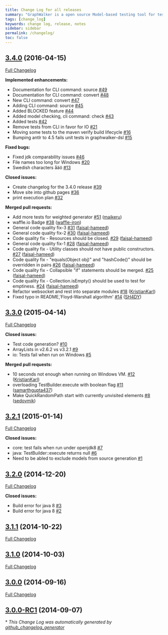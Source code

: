 ```yaml
---
title: Change Log for all releases
summary: "GraphWalker is a open source Model-based testing tool for test automation. Latest release is 3.4.0, the change log and release notes is found here."
tags: [change_log]
keywords: change log, release, notes
sidebar: sidebar
permalink: /changelog/
toc: false
---
```


## [3.4.0](https://github.com/GraphWalker/graphwalker-project/tree/3.4.0) (2016-04-15)
[Full Changelog](https://github.com/GraphWalker/graphwalker-project/compare/3.3.0...3.4.0)

**Implemented enhancements:**

- Documentation for CLI command: source [\#49](https://github.com/GraphWalker/graphwalker-project/issues/49)
- Documentation for CLI command: convert [\#48](https://github.com/GraphWalker/graphwalker-project/issues/48)
- New CLI command: convert [\#47](https://github.com/GraphWalker/graphwalker-project/issues/47)
- Adding CLI command: source [\#45](https://github.com/GraphWalker/graphwalker-project/issues/45)
- Added BLOCKED feature [\#44](https://github.com/GraphWalker/graphwalker-project/issues/44)
- Added model checking, cli command: check [\#43](https://github.com/GraphWalker/graphwalker-project/issues/43)
- Added tests [\#42](https://github.com/GraphWalker/graphwalker-project/issues/42)
- Remove tests from CLI in favor for IO [\#21](https://github.com/GraphWalker/graphwalker-project/issues/21)
- Moving some tests to the maven verify build lifecycle  [\#16](https://github.com/GraphWalker/graphwalker-project/issues/16)
- Bumping antlr to 4.5 fails unit tests in graphwalker-dsl [\#15](https://github.com/GraphWalker/graphwalker-project/issues/15)

**Fixed bugs:**

- Fixed  jdk comparability issues [\#46](https://github.com/GraphWalker/graphwalker-project/issues/46)
- File names too long for Windows [\#20](https://github.com/GraphWalker/graphwalker-project/issues/20)
- Swedish characters åäö [\#13](https://github.com/GraphWalker/graphwalker-project/issues/13)

**Closed issues:**

- Create changelog for the 3.4.0 release [\#39](https://github.com/GraphWalker/graphwalker-project/issues/39)
- Move site into github pages [\#36](https://github.com/GraphWalker/graphwalker-project/issues/36)
- print execution plan [\#32](https://github.com/GraphWalker/graphwalker-project/issues/32)

**Merged pull requests:**

- Add more tests for weighted generator [\#51](https://github.com/GraphWalker/graphwalker-project/pull/51) ([maikeru](https://github.com/maikeru))
- waffle.io Badge [\#38](https://github.com/GraphWalker/graphwalker-project/pull/38) ([waffle-iron](https://github.com/waffle-iron))
- General code quality fix-3 [\#31](https://github.com/GraphWalker/graphwalker-project/pull/31) ([faisal-hameed](https://github.com/faisal-hameed))
- General code quality fix-2 [\#30](https://github.com/GraphWalker/graphwalker-project/pull/30) ([faisal-hameed](https://github.com/faisal-hameed))
- Code quality fix - Resources should be closed. [\#29](https://github.com/GraphWalker/graphwalker-project/pull/29) ([faisal-hameed](https://github.com/faisal-hameed))
- General code quality fix-1 [\#28](https://github.com/GraphWalker/graphwalker-project/pull/28) ([faisal-hameed](https://github.com/faisal-hameed))
- Code quality fix - Utility classes should not have public constructors. [\#27](https://github.com/GraphWalker/graphwalker-project/pull/27) ([faisal-hameed](https://github.com/faisal-hameed))
- Code quality fix - "equals\(Object obj\)" and "hashCode\(\)" should be overridden in pairs [\#26](https://github.com/GraphWalker/graphwalker-project/pull/26) ([faisal-hameed](https://github.com/faisal-hameed))
- Code quality fix - Collapsible "if" statements should be merged.  [\#25](https://github.com/GraphWalker/graphwalker-project/pull/25) ([faisal-hameed](https://github.com/faisal-hameed))
- Code quality fix - Collection.isEmpty\(\) should be used to test for emptiness. [\#24](https://github.com/GraphWalker/graphwalker-project/pull/24) ([faisal-hameed](https://github.com/faisal-hameed))
- Refactor websocket and rest into separate  modules [\#18](https://github.com/GraphWalker/graphwalker-project/pull/18) ([KristianKarl](https://github.com/KristianKarl))
- Fixed typo in README,'Floyd-Warshall algorithm' [\#14](https://github.com/GraphWalker/graphwalker-project/pull/14) ([SH4DY](https://github.com/SH4DY))

## [3.3.0](https://github.com/GraphWalker/graphwalker-project/tree/3.3.0) (2015-04-14)
[Full Changelog](https://github.com/GraphWalker/graphwalker-project/compare/3.2.1...3.3.0)

**Closed issues:**

- Test code generation? [\#10](https://github.com/GraphWalker/graphwalker-project/issues/10)
- ArrayLists in v2.6.2 vs v3.2.1 [\#9](https://github.com/GraphWalker/graphwalker-project/issues/9)
- io: Tests fail when run on Windows [\#5](https://github.com/GraphWalker/graphwalker-project/issues/5)

**Merged pull requests:**

- 10 seconds not enough when running on Windows VM. [\#12](https://github.com/GraphWalker/graphwalker-project/pull/12) ([KristianKarl](https://github.com/KristianKarl))
- overloading TestBuilder.execute with boolean flag [\#11](https://github.com/GraphWalker/graphwalker-project/pull/11) ([samarthgupta437](https://github.com/samarthgupta437))
- Make QuickRandomPath start with currently unvisited elements [\#8](https://github.com/GraphWalker/graphwalker-project/pull/8) ([sedovmik](https://github.com/sedovmik))

## [3.2.1](https://github.com/GraphWalker/graphwalker-project/tree/3.2.1) (2015-01-14)
[Full Changelog](https://github.com/GraphWalker/graphwalker-project/compare/3.2.0...3.2.1)

**Closed issues:**

- core: test fails when run under openjdk8 [\#7](https://github.com/GraphWalker/graphwalker-project/issues/7)
- java: TestBuilder::execute returns null [\#6](https://github.com/GraphWalker/graphwalker-project/issues/6)
- Need to be abled to exclude models from source generation [\#1](https://github.com/GraphWalker/graphwalker-project/issues/1)

## [3.2.0](https://github.com/GraphWalker/graphwalker-project/tree/3.2.0) (2014-12-20)
[Full Changelog](https://github.com/GraphWalker/graphwalker-project/compare/3.1.1...3.2.0)

**Closed issues:**

- Build error for java 8 [\#3](https://github.com/GraphWalker/graphwalker-project/issues/3)
- Build error for java 8 [\#2](https://github.com/GraphWalker/graphwalker-project/issues/2)

## [3.1.1](https://github.com/GraphWalker/graphwalker-project/tree/3.1.1) (2014-10-22)
[Full Changelog](https://github.com/GraphWalker/graphwalker-project/compare/3.1.0...3.1.1)

## [3.1.0](https://github.com/GraphWalker/graphwalker-project/tree/3.1.0) (2014-10-03)
[Full Changelog](https://github.com/GraphWalker/graphwalker-project/compare/3.0.0...3.1.0)

## [3.0.0](https://github.com/GraphWalker/graphwalker-project/tree/3.0.0) (2014-09-16)
[Full Changelog](https://github.com/GraphWalker/graphwalker-project/compare/3.0.0-RC1...3.0.0)

## [3.0.0-RC1](https://github.com/GraphWalker/graphwalker-project/tree/3.0.0-RC1) (2014-09-07)


\* *This Change Log was automatically generated by [github_changelog_generator](https://github.com/skywinder/Github-Changelog-Generator)*

